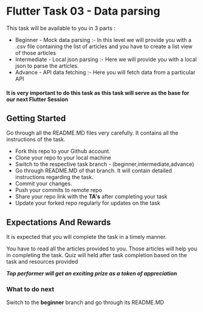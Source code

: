 # Flutter Task 03 - Data parsing 
This task will be available to you in 3 parts :
* Beginner - Mock data parsing :- In this level we will provide you with a .csv file containing the list of articles and you have to create a list view of those articles
* Intermediate - Local json parsing :- Here we will provide you with a local json to parse the articles.
* Advance - API data fetching :- Here you will fetch data from a particular API
#### It is very important to do this task as this task will serve as the base for our next Flutter Session
## Getting Started
Go through all the README.MD files very carefully. It contains all the instructions of the task.

* Fork this repo to your Github account. 
* Clone your repo to your local machine 
* Switch to the respective task branch - (beginner,intermediate,advance)
* Go through README.MD of that branch. It will contain detailed instructions regarding the task.
* Commit your changes.
* Push your commits to remote repo
* Share your repo link with the **TA's** after completing your task
* Update your forked repo regularly for updates on the task 
## Expectations And Rewards
It is expected that you will complete the task in a timely manner.

You have to read all the articles provided to you. Those articles will help you in completing the task. Quiz will held after task completion based on the task and resources provided

**_Top performer will get an exciting prize as a token of appreciation_**

### What to do next
Switch to the **beginner** branch and go through its README.MD
